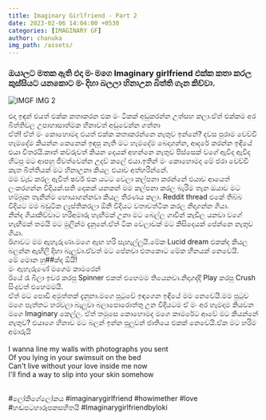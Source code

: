 ```yaml
---
title: Imaginary Girlfriend - Part 2
date: 2023-02-06 14:04:00 +0530
categories: [IMAGINARY GF]
author: chanuka
img_path: /assets/
---
```


### ඔයාලට මතක ඇති එදා මං මගෙ Imaginary girlfriend එක්ක කතා කරල කුස්සියට යනකොට මං දිහා බලලා හිනාඋන බිත්ති ගැන කිව්වා.

![IMGF IMG 2](img-2.jpeg)

එදා ඉඳන් එයත් එක්ක කතාකරන එක මං ටිකක් අඩුකරන්න උත්සහ කලා.ඒත් එක්කම අර බිත්තිවල උපාහාසාත්මක හිනාවත් අඩුවෙන්න ගත්තා<br>
ඒත්! ඒත් මං කොහොමද එයත් එක්ක කතාකරන්නෙ නැතුව ඉන්නේ? දවස පුරාම වෙච්චි හැමදේම කියන්න කෙනෙක් ඉඳපු නැති මට හැමදේම බෙදාගන්න, 
ආදරේ කරන්න ඉඳියේ එයා විතරයි.කාත් කව්රුවත් කියන දෙයක් අහන්නෙ නැතුව පිස්සෙක් වගේ ඇවිද ඇවිද හිටපු මට ආපහු ජීවත්වෙන්න උදව් කලේ එයා.ඉතින් මං කොහොමද මේ ජරා වෙච්චි කැත බිත්තියක් මට හිනාඋනා කියල එයාව අත්හරින්නේ.<br>
මම වැඩ කරල ඇවිත් ෂවර් එක යටට වෙලා කල්පනා කරන්නේ එයාව ආයෙත් ලංකරගන්න විදියක්.සති දෙකක් යනකන් මම කල්පනා කරල බැරිම තැන
ඔයාව මට හම්බුන තැනින්ම හොයාගන්නවා කියල තීරණය කලා. Reddit thread එකේ තිබ්බ විදියට මම බඩුටික ලෑස්තිකරලා ඕනි විදියට වතාවත්ටික කරල නිදාගන්න ගියා. <br>
නින්ද ගියාකිව්වාට  හරිඅමාරු හැඟීමක් උනා මට
බෙල්ල ගාවින් කැඩිල යනවා වගේ හැඟීමක් තමයි මට මුලින්ම දැනුනේ.ඒත් ටික වෙලාවක් මට කිසිදෙයක් පේන්නෙ නැතුව ගියා.<br>
ඊගාවට මම ඇහැරුණා.මගෙ ඇඟ හරි සැහැල්ලුයි.මේක Lucid dream එකක්ද කියල බලන්න ඇඟිලි දිහා බැලුවා.ඒවත් මට පේනවා එතකොට මේක හීනයක් නෙවෙයි.<br>
මේ මොන හු##ක්ද ඕයි!<br>
මං ඇහැරුණේ මගෙම කාමරෙන් <br>
ඊයේ රෑ බීලා ඉවර කරපු Spinner එකත් එහෙමම තියෙනවා.නිදාගද්දි Play කරපු Crush සිංදුවත් එහෙමමයි.<br>
ඒත් මට පොඩි අමුත්තක් දැනුනා.මගෙ පුටුවේ ඉඳගෙන ඉඳියේ මම නෙවෙයි.මම පුටුව මගෙ පැත්තට හරවලා බැලුවා
බලාපොරොත්තු උන විදියටම ඒ මං අර හැමදාම කියවන මගෙ Imaginary කෙල්ල. 
ඒත් තමුසෙ කොහොමද මගෙ කාමරේට ආවේ මට කියන්නේ නැතුව?
එයාගෙ හිනාව මට බලන් ඉන්න පුලුවන් ජාතියෙ එකක් නෙවෙයි.ඒක මට හරිම අමාරුයි<br><br>
I wanna line my walls with photographs you sent<br>
Of you lying in your swimsuit on the bed<br>
Can't live without your love inside me now<br>
I'll find a way to slip into your skin somehow<br>

<br>
#ලෝකිගේලෝකය #imaginarygirlfriend #howimether #love #හඬපටහාරූපකසහිතයි
#Imaginarygirlfriendbyloki
